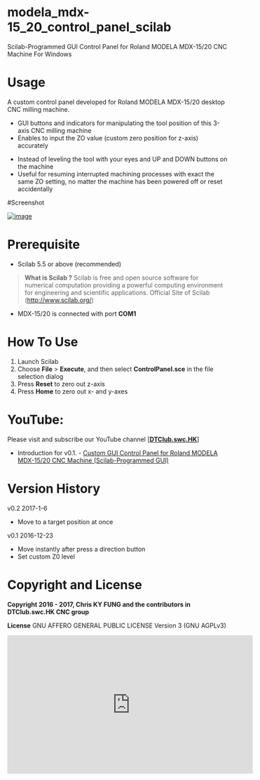 # modela_mdx-15_20_control_panel_scilab
Scilab-Programmed GUI Control Panel for Roland MODELA MDX-15/20 CNC Machine For Windows

# Usage
A custom control panel developed for Roland MODELA MDX-15/20 desktop CNC milling machine.
- GUI buttons and indicators for manipulating the tool position of this 3-axis CNC milling machine
- Enables to input the ZO value (custom zero position for z-axis) accurately
 * Instead of leveling the tool with your eyes and UP and DOWN buttons on the machine
 * Useful for resuming interrupted machining processes with exact the same ZO setting, no matter the machine has been powered off or reset accidentally 
 
#Screenshot

<a href='https://kl7.info/img-5891fdd97b172.html'><img src='https://101img.com/upload/small/2017/02/01/5891fdd97b0cc.png' alt='image'/></a>

# Prerequisite
* Scilab 5.5 or above (recommended)
> **What is Scilab ?** 
> Scilab is free and open source software for numerical computation providing a powerful computing environment for engineering and scientific applications. Official Site of Scilab (http://www.scilab.org/)
* MDX-15/20 is connected with port **COM1**

# How To Use
1. Launch Scilab
2. Choose **File** > **Execute**, and then select **ControlPanel.sce** in the file selection dialog
3. Press **Reset** to zero out z-axis
4. Press **Home** to zero out x- and y-axes

# YouTube:
Please visit and subscribe our YouTube channel [**[DTClub.swc.HK](https://www.youtube.com/channel/UCGlT2itihZuRxMckNcfcA3A)**]

* Introduction for v0.1. - [Custom GUI Control Panel for Roland MODELA MDX-15/20 CNC Machine (Scilab-Programmed GUI)](https://youtu.be/1qtFWHFQnls)

# Version History
v0.2 2017-1-6
- Move to a target position at once

v0.1 2016-12-23
- Move instantly after press a direction button
- Set custom Z0 level

# Copyright and License
**Copyright 2016 - 2017, Chris KY FUNG and the contributors in DTClub.swc.HK CNC group**

**License** GNU AFFERO GENERAL PUBLIC LICENSE Version 3 (GNU AGPLv3)

<iframe width="560" height="315" src="https://www.youtube.com/embed/1qtFWHFQnls" frameborder="0" allowfullscreen></iframe>
